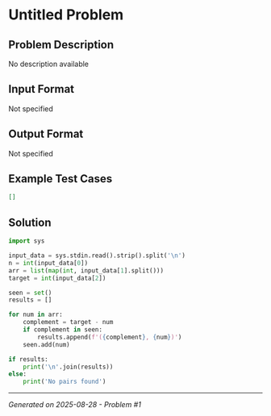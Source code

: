 # Untitled Problem

## Problem Description
No description available

## Input Format
Not specified

## Output Format
Not specified

## Example Test Cases
```json
[]
```

## Solution
```python
import sys

input_data = sys.stdin.read().strip().split('\n')
n = int(input_data[0])
arr = list(map(int, input_data[1].split()))
target = int(input_data[2])

seen = set()
results = []

for num in arr:
    complement = target - num
    if complement in seen:
        results.append(f'({complement}, {num})')
    seen.add(num)

if results:
    print('\n'.join(results))
else:
    print('No pairs found')
```

---
*Generated on 2025-08-28 - Problem #1*